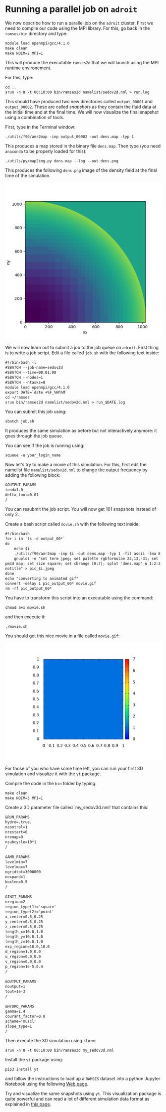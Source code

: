 # Running a parallel job on `adroit`

We now describe how to run a parallel job on the `adroit` cluster. First we need to compile our code using the MPI library. For this, go back in the `ramses/bin` directory and type:
```
module load openmpi/gcc/4.1.0
make clean
make NDIM=2 MPI=1
```
This will produce the executable `ramses2d` that we will launch using the MPI runtime environement.

For this, type:
```
cd ..
srun -n 8 -t 00:10:00 bin/ramses2d namelist/sedov2d.nml > run.log
```
This should have produced two new directories called `output_00001` and `output_00002`. These are called _snapshots_ as they contain the fluid data at the initial time and at the final time. We will now visualize the final snapshot using a combination of tools.

First, type in the Terminal window:
```
./utils/f90/amr2map -inp output_00002 -out dens.map -typ 1
```
This produces a map stored in the binary file `dens.map`. Then type (you need `anaconda` to be properly loaded for this):
```
./utils/py/map2img.py dens.map --log --out dens.png
```
This produces the following `dens.png` image of the density field at the final time of the simulation.

![density](dens.png)

We will now learn out to submit a job to the job queue on `adroit`. First thing is to write a job script. Edit a file called `job.sh` with the following text inside:
```
#!/bin/bash -l
#SBATCH --job-name=sedov2d
#SBATCH --time=00:01:00
#SBATCH --nodes=1
#SBATCH --ntasks=8
module load openmpi/gcc/4.1.0
export DATE=`date +%F_%Hh%M`
cd ~/ramses
srun bin/ramses2d namelist/sedov2d.nml > run_$DATE.log
```
You can submit this job using:
```
sbatch job.sh
```
It produces the same simulation as before but not interactively anymore: it goes through the job queue.

You can see
if the job is running using:
```
squeue -u your_login_name
```
Now let's try to make a movie of this simulation. For this, first edit the namelist file `namelist/sedov2d.nml` to change the output frequency by adding the following block:
```
&OUTPUT_PARAMS
tend=1.0
delta_tout=0.01
/
```
You can resubmit the job script. You will now get 101 snapshots instead of only 2.

Create a bash script called `movie.sh` with the following text inside:
```
#!/bin/bash
for i in `ls -d output_00*`
do
    echo $i
    ./utils/f90/amr2map -inp $i -out dens.map -typ 1 -fil ascii -lma 8
    gnuplot -e "set term jpeg; set palette rgbformulae 22,13,-31; set pm3d map; set size square; set cbrange [0:7]; splot 'dens.map' u 1:2:3 notitle" > pic_$i.jpeg
done
echo "converting to animated gif"
convert -delay 1 pic_output_00* movie.gif
rm -rf pic_output_00*
```
You have to transform this script into an executable using the command:
```
chmod a+x movie.sh
```
and then execute it:
```
./movie.sh
```
You should get this nice movie in a file called `movie.gif`:

![movie dens](movie.gif)

For those of you who have some time left, you can run your first 3D simulation and visualize it with the `yt` package.

Compile the code in the `bin` folder by typing:
```
make clean
make NDIM=3 MPI=1
```

Create a 3D parameter file called `my_sedov3d.nml' that contains this:
```
&RUN_PARAMS
hydro=.true.
ncontrol=1
nrestart=0
nremap=0
nsubcycle=10*1
/

&AMR_PARAMS
levelmin=7
levelmax=7
ngridtot=3000000
nexpand=1
boxlen=0.5
/

&INIT_PARAMS
nregion=2
region_type(1)='square'
region_type(2)='point'
x_center=0.5,0.25
y_center=0.5,0.25
z_center=0.5,0.25
length_x=10.0,1.0
length_y=10.0,1.0
length_z=10.0,1.0
exp_region=10.0,10.0
d_region=1.0,0.0
u_region=0.0,0.0
v_region=0.0,0.0
p_region=1e-5,0.4
/

&OUTPUT_PARAMS
noutput=1
tout=1e-3
/

&HYDRO_PARAMS
gamma=1.4
courant_factor=0.8
scheme='muscl'
slope_type=1
/
```
Then execute the 3D simulation using `slurm`:
```
srun -n 8 -t 00:10:00 bin/ramses3d my_sedov3d.nml
```
Install the `yt` package using:
```
pip3 install yt
```
and follow the instructions to load up a `RAMSES` dataset into a python Jupyter Notebook using the following [Web page](https://yt-project.org). 

Try and visualize the same snapshots using `yt`. This visualization package is quite powerful and can read a lot of different simulation data format as explained in [this page](https://yt-project.org/doc/examining/loading_data.html?highlight=ramses).
